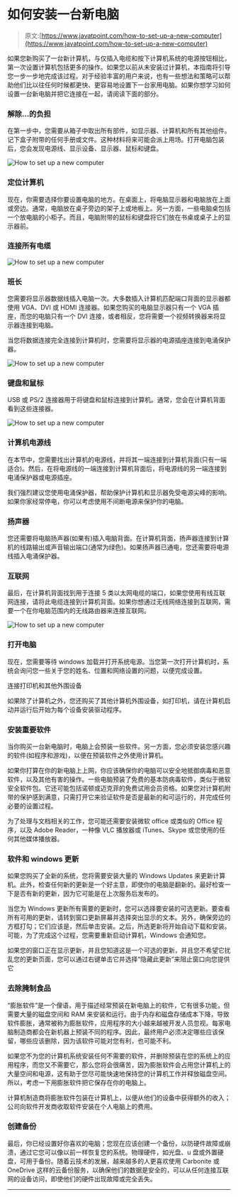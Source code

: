# 如何安装一台新电脑

> 原文:[https://www.javatpoint.com/how-to-set-up-a-new-computer](https://www.javatpoint.com/how-to-set-up-a-new-computer)

如果您新购买了一台新计算机，与仅插入电缆和按下计算机系统的电源按钮相比，第一次设置计算机包括更多的操作。如果您以前从未安装过计算机，本指南将引导您一步一步地完成该过程。对于经验丰富的用户来说，也有一些想法和策略可以帮助他们比以往任何时候都更快、更容易地设置下一台家用电脑。如果你想学习如何设置一台新电脑并把它连接在一起，请阅读下面的部分。

### 解除…的负担

在第一步中，您需要从箱子中取出所有部件，如显示器、计算机和所有其他组件。记下盒子附带的任何手册或文件。这种材料将来可能会派上用场。打开电脑包装后，您会发现电源线、显示设备、显示器、鼠标和键盘。

![How to set up a new computer](../Images/fbbb6d273151bd9880cfc12706e01c40.png)

### 定位计算机

现在，你需要选择你要设置电脑的地方。在桌面上，将电脑显示器和电脑放在上面或旁边。通常，电脑放在桌子旁边的架子上或地板上。另一方面，一些电脑桌包括一个放电脑的小柜子。而且，电脑附带的鼠标和键盘将它们放在书桌或桌子上的显示器前。

### 连接所有电缆

![How to set up a new computer](../Images/144120eec53ee94ffe8acf84701468c4.png)

### 班长

您需要将显示器数据线插入电脑一次。大多数插入计算机匹配端口背面的显示器都使用 VGA、DVI 或 HDMI 连接器。如果您购买的电脑显示器只有一个 VGA 插座，而您的电脑只有一个 DVI 连接，或者相反，您将需要一个视频转换器来将显示器连接到电脑。

当您将数据连接完全连接到计算机时，您需要将显示器的电源插座连接到电涌保护器。

![How to set up a new computer](../Images/5496f105326050e390acd5a511357d30.png)

### 键盘和鼠标

USB 或 PS/2 连接器用于将键盘和鼠标连接到计算机。通常，您会在计算机背面看到这些连接器。

![How to set up a new computer](../Images/db9764636cfa483d8c026273c4d126bd.png)

### 计算机电源线

在本节中，您需要找出计算机的电源线，并将其一端连接到计算机背面(只有一端适合)。然后，在将电源线的一端连接到计算机背面后，将电源线的另一端连接到电涌保护器或电源插座。

我们强烈建议您使用电涌保护器，帮助保护计算机和显示器免受电源尖峰的影响。如果你家经常停电，你可以考虑使用不间断电源来保护你的电脑。

### 扬声器

您还需要将电脑扬声器(如果有)插入电脑背面。在计算机背面，扬声器连接到计算机的线路输出或声音输出端口(通常为绿色)。如果扬声器已通电，您还需要将电源线插入电涌保护器。

### 互联网

最后，在计算机背面找到用于连接 5 类以太网电缆的端口，如果您使用有线互联网连接，请将此电缆连接到计算机背面。如果你想通过无线网络连接到互联网，需要一个在你电脑范围内的无线路由器来连接互联网。

![How to set up a new computer](../Images/6ee11d3d16af3ab4e8fa99c549739703.png)

### 打开电脑

现在，您需要等待 windows 加载并打开系统电源。当您第一次打开计算机时，系统会询问您一些关于您的姓名、位置和网络设置的问题，以便完成设置。

连接打印机和其他外围设备

如果除了计算机之外，您还购买了其他计算机外围设备，如打印机，请在计算机启动并运行后开始为每个设备安装驱动程序。

### 安装重要软件

当你购买一台新电脑时，电脑上会预装一些软件。另一方面，您必须安装您感兴趣的软件(如程序和游戏)，以便在预装软件之外使用计算机。

如果你打算在你的新电脑上上网，你应该确保你的电脑可以安全地抵御病毒和恶意软件，以及其他有害的操作。一些电脑预装了免费的基本防病毒软件，类似于微软安全软件包。它还可能包括诺顿或迈克菲的免费试用会员资格。如果您对计算机附带的保护感到满意，只需打开它来验证软件是否是最新的和可运行的，并完成任何必要的设置过程。

为了处理与文档相关的工作，您可能还需要安装微软 office 或类似的 Office 程序，以及 Adobe Reader，一种像 VLC 播放器或 iTunes、Skype 或您使用的任何其他媒体播放器。

### 软件和 windows 更新

如果您购买了全新的系统，您将需要安装大量的 Windows Updates 来更新计算机。此外，检查任何新的更新是一个好主意，即使你的电脑是翻新的。最好检查一下是否有新的更新，因为它可能是在上次服务后发布的。

当您为 Windows 更新所有需要的更新时，您可以选择要安装的可选更新。要查看所有可用的更新，请转到窗口更新屏幕并选择突出显示的文本。另外，确保旁边的方框打勾；它们应该是，然后单击安装。之后，所选更新将开始自动下载和安装。可能，为了完成这个过程，您需要重新启动计算机，Windows 会通知您。

如果您的窗口正在显示更新，并且您知道这是一个可选的更新，并且您不希望它扰乱您的更新页面，您可以通过右键单击它并选择“隐藏此更新”来阻止窗口向您提供它

### 去除腌制食品

“膨胀软件”是一个俚语，用于描述经常预装在新电脑上的软件，它有很多功能，但需要大量的磁盘空间和 RAM 来安装和运行。由于内存和磁盘存储成本下降，导致软件膨胀，通常被称为膨胀软件，应用程序的大小越来越被开发人员忽视。每家电脑制造商都会在新机器上预装不同的程序。因此，最终用户必须决定哪些应该保留，哪些应该删除，因为该软件可能对您有利，也可能不利。

如果您不为您的计算机系统安装任何不需要的软件，并删除预装在您的系统上的应用程序，而您又不需要它，那么您将会很痛苦，因为膨胀软件会占用您计算机上的大量空间和电源，这有助于您尽可能快速地保持您的计算机工作并释放磁盘空间。所以，考虑一下用膨胀软件把它保存在你的电脑上。

计算机制造商将膨胀软件包装在计算机上，以便从他们的设备中获得额外的收入；公司向软件开发商收取软件安装在个人电脑上的费用。

### 创建备份

最后，你已经设置好你喜欢的电脑；您现在应该创建一个备份，以防硬件故障或崩溃，通过它您可以像以前一样恢复您的系统。物理硬件，如光盘、u 盘或外置硬盘，可用于备份。随着云技术的发展，越来越多的人更喜欢使用 Carbonite 或 OneDrive 这样的云备份服务，以确保他们的数据是安全的，可以从任何连接互联网的设备访问，即使他们的硬件出现故障或完全丢失。

* * *